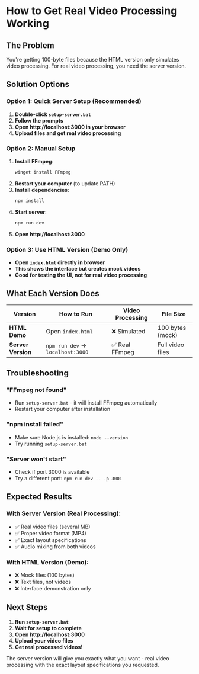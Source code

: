 # How to Get Real Video Processing Working

## The Problem
You're getting 100-byte files because the HTML version only simulates video processing. For real video processing, you need the server version.

## Solution Options

### Option 1: Quick Server Setup (Recommended)
1. **Double-click `setup-server.bat`**
2. **Follow the prompts**
3. **Open http://localhost:3000 in your browser**
4. **Upload files and get real video processing**

### Option 2: Manual Setup
1. **Install FFmpeg**:
   ```bash
   winget install FFmpeg
   ```
2. **Restart your computer** (to update PATH)
3. **Install dependencies**:
   ```bash
   npm install
   ```
4. **Start server**:
   ```bash
   npm run dev
   ```
5. **Open http://localhost:3000**

### Option 3: Use HTML Version (Demo Only)
- **Open `index.html` directly in browser**
- **This shows the interface but creates mock videos**
- **Good for testing the UI, not for real video processing**

## What Each Version Does

| Version | How to Run | Video Processing | File Size |
|---------|------------|------------------|-----------|
| **HTML Demo** | Open `index.html` | ❌ Simulated | 100 bytes (mock) |
| **Server Version** | `npm run dev` → `localhost:3000` | ✅ Real FFmpeg | Full video files |

## Troubleshooting

### "FFmpeg not found"
- Run `setup-server.bat` - it will install FFmpeg automatically
- Restart your computer after installation

### "npm install failed"
- Make sure Node.js is installed: `node --version`
- Try running `setup-server.bat`

### "Server won't start"
- Check if port 3000 is available
- Try a different port: `npm run dev -- -p 3001`

## Expected Results

### With Server Version (Real Processing):
- ✅ Real video files (several MB)
- ✅ Proper video format (MP4)
- ✅ Exact layout specifications
- ✅ Audio mixing from both videos

### With HTML Version (Demo):
- ❌ Mock files (100 bytes)
- ❌ Text files, not videos
- ❌ Interface demonstration only

## Next Steps

1. **Run `setup-server.bat`**
2. **Wait for setup to complete**
3. **Open http://localhost:3000**
4. **Upload your video files**
5. **Get real processed videos!**

The server version will give you exactly what you want - real video processing with the exact layout specifications you requested. 
